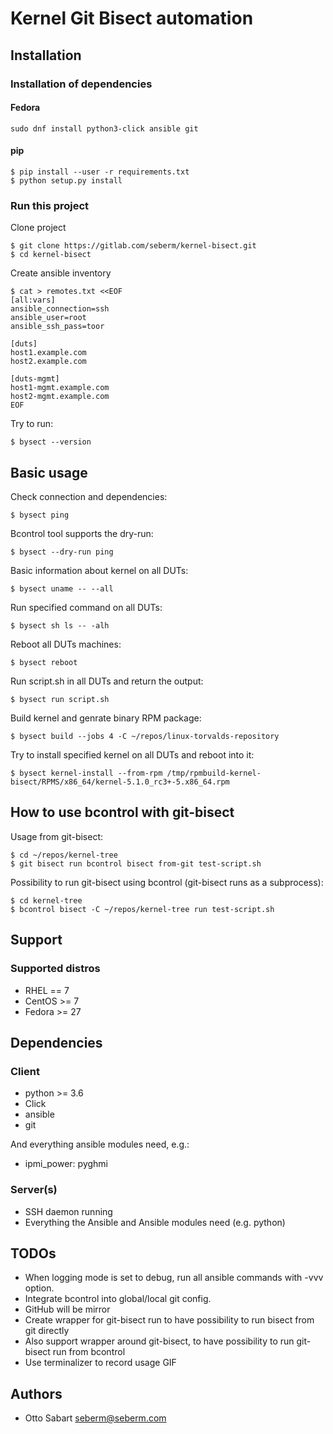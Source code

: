 # Kernel Git Bisect automation


## Installation

### Installation of dependencies

#### Fedora
```
sudo dnf install python3-click ansible git
```

#### pip
```
$ pip install --user -r requirements.txt
$ python setup.py install
```

### Run this project
Clone project
```
$ git clone https://gitlab.com/seberm/kernel-bisect.git
$ cd kernel-bisect
```

Create ansible inventory
```
$ cat > remotes.txt <<EOF
[all:vars]
ansible_connection=ssh
ansible_user=root
ansible_ssh_pass=toor

[duts]
host1.example.com
host2.example.com

[duts-mgmt]
host1-mgmt.example.com
host2-mgmt.example.com
EOF
```

Try to run:
```
$ bysect --version
```

## Basic usage
Check connection and dependencies:
```
$ bysect ping
```

Bcontrol tool supports the dry-run:
```
$ bysect --dry-run ping
```

Basic information about kernel on all DUTs:
```
$ bysect uname -- --all
```

Run specified command on all DUTs:
```
$ bysect sh ls -- -alh
```

Reboot all DUTs machines:
```
$ bysect reboot
```

Run script.sh in all DUTs and return the output:
```
$ bysect run script.sh
```

Build kernel and genrate binary RPM package:
```
$ bysect build --jobs 4 -C ~/repos/linux-torvalds-repository
```

Try to install specified kernel on all DUTs and reboot into it:
```
$ bysect kernel-install --from-rpm /tmp/rpmbuild-kernel-bisect/RPMS/x86_64/kernel-5.1.0_rc3+-5.x86_64.rpm
```

## How to use bcontrol with git-bisect

Usage from git-bisect:
```
$ cd ~/repos/kernel-tree
$ git bisect run bcontrol bisect from-git test-script.sh
```

Possibility to run git-bisect using bcontrol (git-bisect runs as a subprocess):
```
$ cd kernel-tree
$ bcontrol bisect -C ~/repos/kernel-tree run test-script.sh
```

## Support

### Supported distros
* RHEL == 7
* CentOS >= 7
* Fedora >= 27

## Dependencies

### Client
* python >= 3.6
* Click
* ansible
* git

And everything ansible modules need, e.g.:
* ipmi\_power: pyghmi

### Server(s)
* SSH daemon running
* Everything the Ansible and Ansible modules need (e.g. python)

## TODOs
* When logging mode is set to debug, run all ansible commands with -vvv option.
* Integrate bcontrol into global/local git config.
* GitHub will be mirror
* Create wrapper for git-bisect run to have possibility to run bisect from git directly
* Also support wrapper around git-bisect, to have possibility to run git-bisect run from bcontrol
* Use terminalizer to record usage GIF

## Authors
* Otto Sabart <seberm@seberm.com>

